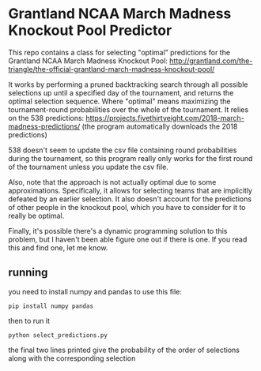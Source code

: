 
# Grantland NCAA March Madness Knockout Pool Predictor
This repo contains a class for selecting "optimal" predictions for the Grantland NCAA March Madness Knockout Pool: http://grantland.com/the-triangle/the-official-grantland-march-madness-knockout-pool/

It works by performing a pruned backtracking search through all possible selections up until a specified day of the tournament, and returns the optimal selection sequence. Where "optimal" means maximizing the tournament-round probabilities over the whole of the tournament. It relies on the 538 predictions: https://projects.fivethirtyeight.com/2018-march-madness-predictions/ (the program automatically downloads the 2018 predictions)

538 doesn't seem to update the csv file containing round probabilities during the tournament, so this program really only works for the first round of the tournament unless you update the csv file. 

Also, note that the approach is not actually optimal due to some approximations. Specifically, it allows for selecting teams that are implicitly defeated by an earlier selection. It also doesn't account for the predictions of other people in the knockout pool, which you have to consider for it to really be optimal.

Finally, it's possible there's a dynamic programming solution to this problem, but I haven't been able figure one out if there is one. If you read this and find one, let me know.

## running
you need to install numpy and pandas to use this file:
```
pip install numpy pandas
```

then to run it 
```
python select_predictions.py
```

the final two lines printed give the probability of the order of selections 
along with the corresponding selection
